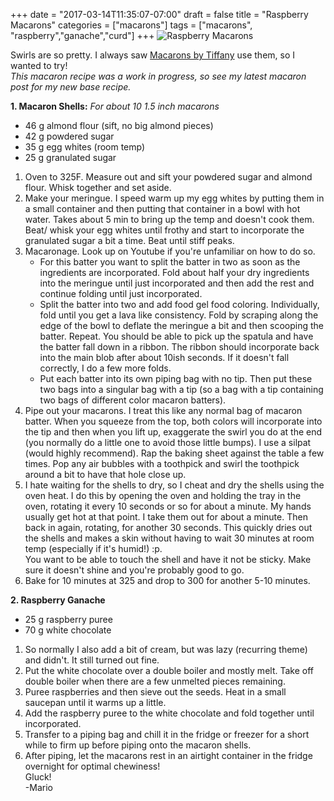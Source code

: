 +++
date = "2017-03-14T11:35:07-07:00"
draft = false
title = "Raspberry Macarons"
categories = ["macarons"]
tags = ["macarons", "raspberry","ganache","curd"]
+++
![Raspberry Macarons](http://i.imgur.com/h9XHlzL.jpg)

Swirls are so pretty. I always saw [Macarons by Tiffany](https://www.instagram.com/macaronsbytiffany/) use them, so I wanted to try!  
*This macaron recipe was a work in progress, so see my latest macaron post for my new base recipe.*

**1. Macaron Shells:**  *For about 10 1.5 inch macarons* 

- 46 g almond flour (sift, no big almond pieces)  
- 42 g powdered sugar    
- 35 g egg whites (room temp)  
- 25 g granulated sugar  

1. Oven to 325F. Measure out and sift your powdered sugar and almond flour. Whisk together and set aside.  
2. Make your meringue. I speed warm up my egg whites by putting them in a small container and then putting that container in a bowl with hot water. Takes about 5 min to bring up the temp and doesn't cook them.  
Beat/ whisk your egg whites until frothy and start to incorporate the granulated sugar a bit a time. Beat until stiff peaks.  
3. Macaronage. Look up on Youtube if you're unfamiliar on how to do so.   
    - For this batter you want to split the batter in two as soon as the ingredients are incorporated. Fold about half your dry ingredients into the meringue until just incorporated and then add the rest and continue folding until just incorporated. 
    - Split the batter into two and add food gel food coloring. Individually, fold until you get a lava like consistency. Fold by scraping along the edge of the bowl to deflate the meringue a bit and then scooping the batter. Repeat. You should be able to pick up the spatula and have the batter fall down in a ribbon. The ribbon should incorporate back into the main blob after about 10ish seconds. If it doesn't fall correctly, I do a few more folds. 
    - Put each batter into its own piping bag with no tip. Then put these two bags into a singular bag with a tip (so a bag with a tip containing two bags of different color macaron batters).   
4. Pipe out your macarons. I treat this like any normal bag of macaron batter. When you squeeze from the top, both colors will incorporate into the tip and then when you lift up, exaggerate the swirl you do at the end (you normally do a little one to avoid those little bumps). I use a silpat (would highly recommend). Rap the baking sheet against the table a few times.  Pop any air bubbles with a toothpick and swirl the toothpick around a bit to have that hole close up.     
5. I hate waiting for the shells to dry, so I cheat and dry the shells using the oven heat. I do this by opening the oven and holding the tray in the oven, rotating it every 10 seconds or so for about a minute. My hands usually get hot at that point. I take them out for about a minute. Then back in again, rotating, for another 30 seconds. This quickly dries out the shells and makes a skin without having to wait 30 minutes at room temp (especially if it's humid!) :p.   
You want to be able to touch the shell and have it not be sticky. Make sure it doesn't shine and you're probably good to go.   
6. Bake for 10 minutes at 325 and drop to 300 for another 5-10 minutes.  

**2. Raspberry Ganache**  

- 25 g raspberry puree      
- 70 g white chocolate      

1. So normally I also add a bit of cream, but was lazy (recurring theme) and didn't. It still turned out fine.  
2. Put the white chocolate over a double boiler and mostly melt. Take off double boiler when there are a few unmelted pieces remaining.  
3. Puree raspberries and then sieve out the seeds. Heat in a small saucepan until it warms up a little.  
4. Add the raspberry puree to the white chocolate and fold together until incorporated.  
5. Transfer to a piping bag and chill it in the fridge or freezer for a short while to firm up before piping onto the macaron shells.    
6. After piping, let the macarons rest in an airtight container in the fridge overnight for optimal chewiness!   
Gluck!  
-Mario 


